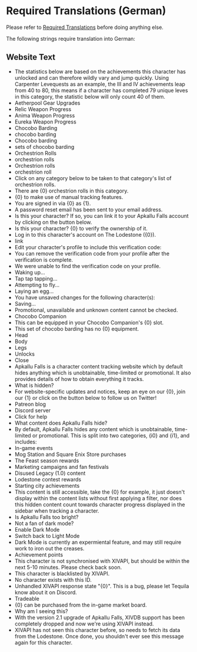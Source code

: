 # Required Translations (German)

Please refer to [Required Translations](https://github.com/ApkalluFalls/alpha/blob/master/Required%20Translations.md) before doing anything else.

The following strings require translation into German:

## Website Text

* The statistics below are based on the achievements this character has unlocked and can therefore wildly vary and jump quickly. Using Carpenter Levequests as an example, the III and IV achievements leap from 40 to 80, this means if a character has completed 79 unique leves in this category, the statistic below will only count 40 of them.
* Aetherpool Gear Upgrades
* Relic Weapon Progress
* Anima Weapon Progress
* Eureka Weapon Progress
* Chocobo Barding
* chocobo barding
* Chocobo barding
* sets of chocobo barding
* Orchestrion Rolls
* orchestrion rolls
* Orchestrion rolls
* orchestrion roll
* Click on any category below to be taken to that category's list of orchestrion rolls.
* There are {0} orchestrion rolls in this category.
* {0} to make use of manual tracking features.
* You are signed in via {0} as {1}.
* A password reset email has been sent to your email address.
* Is this your character? If so, you can link it to your Apkallu Falls account by clicking on the button below.
* Is this your character? {0} to verify the ownership of it.
* Log in to this character's account on The Lodestone ({0}).
* link
* Edit your character's profile to include this verification code:
* You can remove the verification code from your profile after the verification is complete.
* We were unable to find the verification code on your profile.
* Waking up...
* Tap tap tapping...
* Attempting to fly...
* Laying an egg...
* You have unsaved changes for the following character(s):
* Saving...
* Promotional, unavailable and unknown content cannot be checked.
* Chocobo Companion
* This can be equipped in your Chocobo Companion's {0} slot.
* This set of chocobo barding has no {0} equipment.
* Head
* Body
* Legs
* Unlocks
* Close
* Apkallu Falls is a character content tracking website which by default hides anything which is unobtainable, time-limited or promotional. It also provides details of how to obtain everything it tracks.
* What is hidden?
* For website-specific updates and notices, keep an eye on our {0}, join our {1} or click on the button below to follow us on Twitter!
* Patreon blog
* Discord server
* Click for help
* What content does Apkallu Falls hide?
* By default, Apkallu Falls hides any content which is unobtainable, time-limited or promotional. This is split into two categories, {i0} and {i1}, and includes:
* In-game events
* Mog Station and Square Enix Store purchases
* The Feast season rewards
* Marketing campaigns and fan festivals
* Disused Legacy (1.0) content
* Lodestone contest rewards
* Starting city achievements
* This content is still accessible, take the {0} for example, it just doesn't display within the content lists without first applying a filter, nor does this hidden content count towards character progress displayed in the sidebar when tracking a character.
* Is Apkallu Falls too bright?
* Not a fan of dark mode?
* Enable Dark Mode
* Switch back to Light Mode
* Dark Mode is currently an expermiental feature, and may still require work to iron out the creases.
* Achievement points
* This character is not synchronised with XIVAPI, but should be within the next 5-10 minutes. Please check back soon.
* This character is blacklisted by XIVAPI.
* No character exists with this ID.
* Unhandled XIVAPI response state \"{0}\". This is a bug, please let Tequila know about it on Discord.
* Tradeable
* {0} can be purchased from the in-game market board.
* Why am I seeing this?
* With the version 2.1 upgrade of Apkallu Falls, XIVDB support has been completely dropped and now we\'re using XIVAPI instead.
* XIVAPI has not seen this character before, so needs to fetch its data from the Lodestone. Once done, you shouldn\'t ever see this message again for this character.